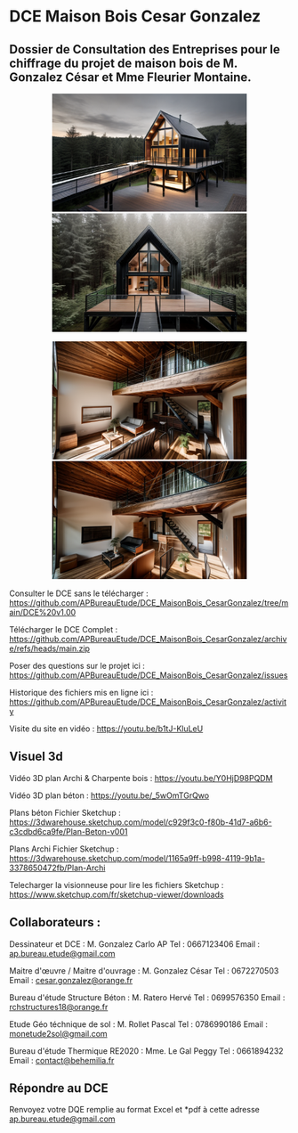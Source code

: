 # DCE Maison Bois Cesar Gonzalez
## Dossier de Consultation des Entreprises pour le chiffrage du projet de maison bois de M. Gonzalez César et Mme Fleurier Montaine.

<p align="center">
  <img src="https://github.com/APBureauEtude/DCE_MaisonBois_CesarGonzalez/blob/main/Visuel/Projet%20v1.03%20%2020240511%2017h07m07s.png" width="350" title="hover text">
  <img src="https://github.com/APBureauEtude/DCE_MaisonBois_CesarGonzalez/blob/main/Visuel/Projet%20v1.03%20%2020240511%2017h18m26s.png" width="350" title="hover text">
</p>

<p align="center">
  <img src="https://github.com/APBureauEtude/DCE_MaisonBois_CesarGonzalez/blob/main/Visuel/Projet%20v1.03%20%2020240511%2017h11m39s.png" width="350" title="hover text">
  <img src="https://github.com/APBureauEtude/DCE_MaisonBois_CesarGonzalez/blob/main/Visuel/Projet%20v1.03%20%2020240511%2017h11m46s.png" width="350" title="hover text">
</p>


Consulter le DCE sans le télécharger : 
https://github.com/APBureauEtude/DCE_MaisonBois_CesarGonzalez/tree/main/DCE%20v1.00

Télécharger le DCE Complet : 
https://github.com/APBureauEtude/DCE_MaisonBois_CesarGonzalez/archive/refs/heads/main.zip


Poser des questions sur le projet ici : 
https://github.com/APBureauEtude/DCE_MaisonBois_CesarGonzalez/issues

Historique des fichiers mis en ligne ici :
https://github.com/APBureauEtude/DCE_MaisonBois_CesarGonzalez/activity

Visite du site en vidéo : 
https://youtu.be/b1tJ-KluLeU

## Visuel 3d 

Vidéo 3D plan Archi & Charpente bois : https://youtu.be/Y0HjD98PQDM

Vidéo 3D plan béton : https://youtu.be/_5wOmTGrQwo

Plans béton Fichier Sketchup : https://3dwarehouse.sketchup.com/model/c929f3c0-f80b-41d7-a6b6-c3cdbd6ca9fe/Plan-Beton-v001

Plans Archi Fichier Sketchup : https://3dwarehouse.sketchup.com/model/1165a9ff-b998-4119-9b1a-3378650472fb/Plan-Archi

Telecharger la visionneuse pour lire les fichiers Sketchup : https://www.sketchup.com/fr/sketchup-viewer/downloads

## Collaborateurs :

Dessinateur et DCE : M. Gonzalez Carlo AP Tel : 0667123406 Email : ap.bureau.etude@gmail.com

Maitre d'œuvre / Maitre d'ouvrage :  M. Gonzalez César Tel : 0672270503 Email : cesar.gonzalez@orange.fr

Bureau d'étude Structure Béton :  M. Ratero  Hervé Tel : 0699576350 Email : rchstructures18@orange.fr

Etude Géo téchnique de sol :  M. Rollet Pascal Tel : 0786990186 Email : monetude2sol@gmail.com

Bureau d'étude Thermique RE2020 :  Mme. Le Gal Peggy Tel : 0661894232 Email :  contact@behemilia.fr


## Répondre au DCE
Renvoyez votre DQE remplie au format Excel et *pdf à cette adresse ap.bureau.etude@gmail.com


